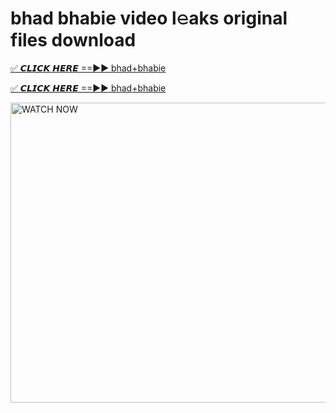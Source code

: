 # bhad bhabie video l𝚎aks original files download

<p><a href="https://mediafirer.com/bhad+bhabie&ref=titik" rel="nofollow">✅ 𝘾𝙇𝙄𝘾𝙆 𝙃𝙀𝙍𝙀 ==►► bhad+bhabie</a></p>

<p><a href="https://mediafirer.com/bhad+bhabie&ref=titik" rel="nofollow">✅ 𝘾𝙇𝙄𝘾𝙆 𝙃𝙀𝙍𝙀 ==►► bhad+bhabie</a></p>

<p><a rel="nofollow" title="WATCH NOW" href="https://mediafirer.com/bhad+bhabie&ref=titik"><img border="bhad+bhabie" height="480" width="854" title="WATCH NOW" alt="WATCH NOW" src="https://i.imgur.com/WiGg2rx.gif"></a></p>